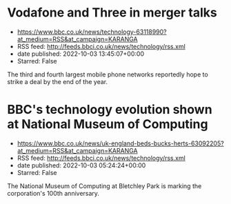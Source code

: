 # Vodafone and Three in merger talks
 - https://www.bbc.co.uk/news/technology-63118990?at_medium=RSS&at_campaign=KARANGA
 - RSS feed: http://feeds.bbci.co.uk/news/technology/rss.xml
 - date published: 2022-10-03 13:45:07+00:00
 - Starred: False

The third and fourth largest mobile phone networks reportedly hope to strike a deal by the end of the year.

# BBC's technology evolution shown at National Museum of Computing
 - https://www.bbc.co.uk/news/uk-england-beds-bucks-herts-63092205?at_medium=RSS&at_campaign=KARANGA
 - RSS feed: http://feeds.bbci.co.uk/news/technology/rss.xml
 - date published: 2022-10-03 05:24:24+00:00
 - Starred: False

The National Museum of Computing at Bletchley Park is marking the corporation's 100th anniversary.
